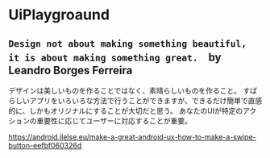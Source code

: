 # UiPlaygroaund

## `Design not about making something beautiful, it is about making something great.`　by Leandro Borges Ferreira
デザインは美しいものを作ることではなく、素晴らしいものを作ること。 すばらしいアプリをいろいろな方法で行うことができますが、できるだけ簡単で直感的に、しかもオリジナルにすることが大切だと思う。 あなたのUIが特定のアクションの重要性に応じてユーザーに対応することが重要。

https://android.jlelse.eu/make-a-great-android-ux-how-to-make-a-swipe-button-eefbf060326d


